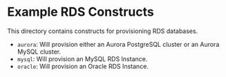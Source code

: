 Example RDS Constructs
======================

This directory contains constructs for provisioning RDS databases.

* `aurora`: Will provision either an Aurora PostgreSQL cluster or an Aurora MySQL cluster.
* `mysql`: Will provision an MySQL RDS Instance.
* `oracle`: Will provision an Oracle RDS Instance.




